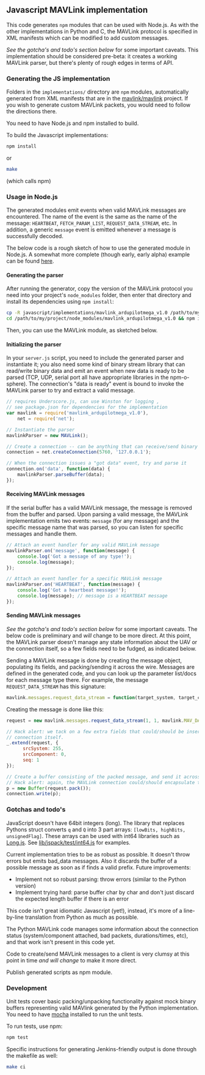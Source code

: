 ## Javascript MAVLink implementation ##

This code generates ```npm``` modules that can be used with Node.js.  As with the other implementations in Python and C, the MAVLink protocol is specified in XML manifests which can be modified to add custom messages.

*See the gotcha's and todo's section below* for some important caveats.  This implementation should be considered pre-beta: it creates a working MAVLink parser, but there's plenty of rough edges in terms of API.

### Generating the JS implementation ###

Folders in the ```implementations/``` directory are ```npm``` modules, automatically generated from XML manifests that are in the [mavlink/mavlink](https://github.com/mavlink/mavlink) project.  If you wish to generate custom MAVLink packets, you would need to follow the directions there.

You need to have Node.js and npm installed to build.  

To build the Javascript implementations:

```bash
npm install
```

or

```bash
make
```

(which calls npm)

### Usage in Node.js ###

The generated modules emit events when valid MAVLink messages are encountered.  The name of the event is the same as the name of the message: ```HEARTBEAT```, ```FETCH_PARAM_LIST```, ```REQUEST_DATA_STREAM```, etc.  In addition, a generic ```message``` event is emitted whenever a message is successfully decoded.

The below code is a rough sketch of how to use the generated module in Node.js.  A somewhat more complete (though early, early alpha) example can be found [here](https://github.com/acuasi/ground-control-station).

#### Generating the parser

After running the generator, copy the version of the MAVLink protocol you need into your project's ```node_modules``` folder, then enter that directory and install its dependencies using ```npm install```:

```bash
cp -R javascript/implementations/mavlink_ardupilotmega_v1.0 /path/to/my/project/node_modules/
cd /path/to/my/project/node_modules/mavlink_ardupilotmega_v1.0 && npm install
```

Then, you can use the MAVLink module, as sketched below.

#### Initializing the parser

In your ```server.js``` script, you need to include the generated parser and instantiate it; you also need some kind of binary stream library that can read/write binary data and emit an event when new data is ready to be parsed (TCP, UDP, serial port all have appropriate libraries in the npm-o-sphere).  The connection's "data is ready" event is bound to invoke the MAVLink parser to try and extract a valid message.

```javascript
// requires Underscore.js, can use Winston for logging ,
// see package.json for dependencies for the implementation
var mavlink = require('mavlink_ardupilotmega_v1.0'), 
	net = require('net');

// Instantiate the parser
mavlinkParser = new MAVLink();

// Create a connection -- can be anything that can receive/send binary
connection = net.createConnection(5760, '127.0.0.1');

// When the connection issues a "got data" event, try and parse it
connection.on('data', function(data) {
	mavlinkParser.parseBuffer(data);
});
```

#### Receiving MAVLink messages

If the serial buffer has a valid MAVLink message, the message is removed from the buffer and parsed.  Upon parsing a valid message, the MAVLink implementation emits two events: ```message``` (for any message) and the specific message name that was parsed, so you can listen for specific messages and handle them.

```javascript
// Attach an event handler for any valid MAVLink message
mavlinkParser.on('message', function(message) {
	console.log('Got a message of any type!');
	console.log(message);
});

// Attach an event handler for a specific MAVLink message
mavlinkParser.on('HEARTBEAT', function(message) {
	console.log('Got a heartbeat message!');
	console.log(message); // message is a HEARTBEAT message
});
```

#### Sending MAVLink messages

*See the gotcha's and todo's section below* for some important caveats.  The below code is preliminary and *will* change to be more direct.  At this point, the MAVLink parser doesn't manage any state information about the UAV or the connection itself, so a few fields need to be fudged, as indicated below.

Sending a MAVLink message is done by creating the message object, populating its fields, and packing/sending it across the wire.  Messages are defined in the generated code, and you can look up the parameter list/docs for each message type there.  For example, the message ```REQUEST_DATA_STREAM``` has this signature:

```javascript
mavlink.messages.request_data_stream = function(target_system, target_component, req_stream_id, req_message_rate, start_stop) //...
```

Creating the message is done like this:

```javascript
request = new mavlink.messages.request_data_stream(1, 1, mavlink.MAV_DATA_STREAM_ALL, 1, 1);

// Hack alert: we tack on a few extra fields that could/should be inserted automagically by the MAVLink
// connection itself.
_.extend(request, {
	  srcSystem: 255,
	  srcComponent: 0,
	  seq: 1
});

// Create a buffer consisting of the packed message, and send it across the wire.
// Hack alert: again, the MAVLink connection could/should encapsulate this.
p = new Buffer(request.pack());
connection.write(p);
```

### Gotchas and todo's ###

JavaScript doesn't have 64bit integers (long). The library that replaces Pythons struct converts ```q``` and ```Q``` into 3 part arrays: ```[lowBits, highBits, unsignedFlag]```. These arrays can be used with int64 libraries such as [Long.js](https://github.com/dcodeIO/Long.js). See [lib/jspack/test/int64.js](lib/jspack/test/int64.js) for examples.

Current implementation tries to be as robust as possible. It doesn't throw errors but emits bad_data messages. Also it discards the buffer of a possible message as soon as if finds a valid prefix. Future improvements:
* Implement not so robust parsing: throw errors (similar to the Python version)
* Implement trying hard: parse buffer char by char and don't just discard the expected length buffer if there is an error

This code isn't great idiomatic Javascript (yet!), instead, it's more of a line-by-line translation from Python as much as possible.

The Python MAVLink code manages some information about the connection status (system/component attached, bad packets, durations/times, etc), and that work isn't present in this code yet.

Code to create/send MAVLink messages to a client is very clumsy at this point in time *and will change* to make it more direct.

Publish generated scripts as npm module.

### Development ###

Unit tests cover basic packing/unpacking functionality against mock binary buffers representing valid MAVlink generated by the Python implementation.  You need to have [mocha](http://visionmedia.github.com/mocha/) installed to run the unit tests.

To run tests, use npm:

```bash
npm test
```

Specific instructions for generating Jenkins-friendly output is done through the makefile as well:

```bash
make ci
```

